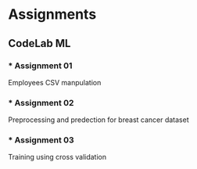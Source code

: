 # Assignments
## CodeLab ML
### * Assignment 01
Employees CSV manpulation

### * Assignment 02
Preprocessing and predection for breast cancer dataset

### * Assignment 03
Training using cross validation